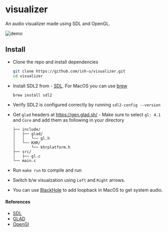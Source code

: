 # visualizer

An audio visualizer made using SDL and OpenGL.

![demo](./demo.gif)

## Install

- Clone the repo and install dependencies

  ```bash
  git clone https://github.com/ish-u/visualizer.git
  cd visualizer
  ```

- Install SDL2 from - [SDL](https://www.libsdl.org/). For MacOS you can use [brew](https://formulae.brew.sh/formula/sdl2)

  ```bash
  brew install sdl2
  ```

- Verify SDL2 is configured correctly by running `sdl2-config --version`

- Get `glad` headers at https://gen.glad.sh/ - Make sure to select `gl: 4.1` and `Core` and add them as following in your directory

  ```
  ├── include/
  │   ├── glad/
  │   │   └── gl.h
  │   └── KHR/
  │       └── khrplatform.h
  ├── src/
  │   ├── gl.c
  └── main.c
  ```

- Run `make run` to compile and run

- Switch b/w visualzation using `Left` and `Right` arrows.

- You can use [BlackHole](https://existential.audio/blackhole/) to add loopback in MacOS to get system audio.

#### References

- [SDL](https://www.libsdl.org/)
- [GLAD](https://github.com/Dav1dde/glad)
- [OpenGl](https://www.opengl.org/)
